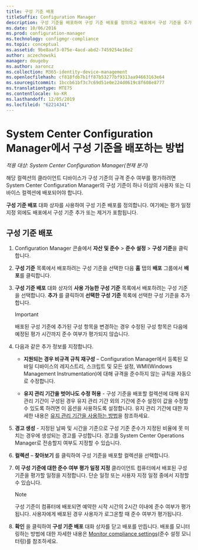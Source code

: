 ```yaml
---
title: 구성 기준 배포
titleSuffix: Configuration Manager
description: 구성 기준을 배포하여 구성 기준 배포를 정의하고 배포에서 구성 기준을 추가하거나 제거합니다.
ms.date: 10/06/2016
ms.prod: configuration-manager
ms.technology: configmgr-compliance
ms.topic: conceptual
ms.assetid: 9be8aaf3-075e-4acd-abd2-7459254e16e2
author: aczechowski
manager: dougeby
ms.author: aaroncz
ms.collection: M365-identity-device-management
ms.openlocfilehash: cf818fdb7b1ff87b53277bf9313aa94663163e64
ms.sourcegitcommit: 1bccb61bf3c7c69d51e0e224d0619c8f608e8777
ms.translationtype: MTE75
ms.contentlocale: ko-KR
ms.lasthandoff: 12/05/2019
ms.locfileid: "62214341"
---
```

# <a name="how-to-deploy-configuration-baselines-in-system-center-configuration-manager"></a>System Center Configuration Manager에서 구성 기준을 배포하는 방법

*적용 대상: System Center Configuration Manager(현재 분기)*

해당 컬렉션의 클라이언트 디바이스가 구성 기준의 규격 준수 여부를 평가하려면 System Center Configuration Manager의 구성 기준이 하나 이상의 사용자 또는 디바이스 컬렉션에 배포되어야 합니다.  

**구성 기준 배포** 대화 상자를 사용하여 구성 기준 배포를 정의합니다. 여기에는 평가 일정 지정 외에도 배포에서 구성 기준 추가 또는 제거가 포함됩니다.  

## <a name="deploy-a-configuration-baseline"></a>구성 기준 배포  

1.  Configuration Manager 콘솔에서 **자산 및 준수** > **준수 설정** > **구성 기준**을 클릭합니다.  

3.  **구성 기준** 목록에서 배포하려는 구성 기준을 선택한 다음 **홈** 탭의 **배포** 그룹에서 **배포**를 클릭합니다.  

4.  **구성 기준 배포** 대화 상자의 **사용 가능한 구성 기준** 목록에서 배포하려는 구성 기준을 선택합니다. **추가** 를 클릭하여 **선택한 구성 기준** 목록에 선택한 구성 기준을 추가합니다.  

    > [!IMPORTANT]  
    >  배포된 구성 기준에 추가된 구성 항목을 변경하는 경우 수정된 구성 항목은 다음에 예정된 평가 시간까지 준수 여부가 평가되지 않습니다.  

5.  다음과 같은 추가 정보를 지정합니다.  

    -   **지원되는 경우 비규격 규칙 재구성** – Configuration Manager에서 등록된 모바일 디바이스의 레지스트리, 스크립트 및 모든 설정, WMI(Windows Management Instrumentation)에 대해 규격을 준수하지 않는 규칙을 자동으로 수정합니다.  

    -   **유지 관리 기간을 벗어나도 수정 허용** - 구성 기준을 배포할 컬렉션에 대해 유지 관리 기간이 구성된 경우 유지 관리 기간 외의 기간에 준수 설정이 값을 수정할 수 있도록 하려면 이 옵션을 사용하도록 설정합니다. 유지 관리 기간에 대한 자세한 내용은 [유지 관리 기간을 사용하는 방법](/sccm/core/clients/manage/collections/use-maintenance-windows)을 참조하세요.  

6.  **경고 생성** - 지정된 날짜 및 시간을 기준으로 구성 기준 준수가 지정된 비율에 못 미치는 경우에 생성되는 경고를 구성합니다. 경고를 System Center Operations Manager로 전송할지 여부도 지정할 수 있습니다.  

7.  **컬렉션** – **찾아보기** 를 클릭하여 구성 기준을 배포할 컬렉션을 선택합니다.  

8.  **이 구성 기준에 대한 준수 여부 평가 일정 지정** 클라이언트 컴퓨터에서 배포된 구성 기준을 평가할 일정을 지정합니다. 단순 일정 또는 사용자 지정 일정 중에서 지정할 수 있습니다.  

    > [!NOTE]  
    >  구성 기준이 컴퓨터에 배포되면 예약한 시작 시간의 2시간 이내에 준수 여부가 평가됩니다. 사용자에게 배포된 경우 사용자가 로그온할 때 준수 여부가 평가됩니다.  

9. **확인** 을 클릭하여 **구성 기준 배포** 대화 상자를 닫고 배포를 만듭니다. 배포를 모니터링하는 방법에 대한 자세한 내용은 [Monitor compliance settings](/sccm/compliance/deploy-use/monitor-compliance-settings)(준수 설정 모니터링)를 참조하세요.  
